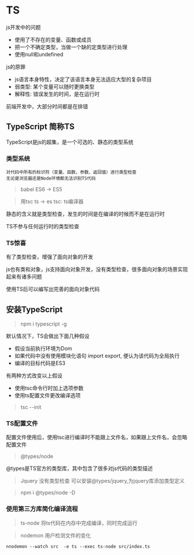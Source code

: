 # TS

js开发中的问题

- 使用了不存在的变量、函数或成员
- 把一个不确定类型，当做一个缺的定类型进行处理
- 使用null和undefined

js的原罪

- js语言本身特性，决定了该语言本身无法适应大型的复杂项目
- 弱类型: 某个变量可以随时更换类型
- 解释性: 错误发生的时间，是在运行时

前端开发中，大部分时间都是在排错

## TypeScript 简称TS

TypeScript是js的超集，是一个可选的、静态的类型系统

### 类型系统

    对代码中所有的标识符（变量、函数、参数、返回值）进行类型检查
    无论是浏览器还是Node环境都无法识别TS代码

> babel ES6 -> ES5

> 用tsc ts -> es    tsc: ts编译器

静态的含义就是类型检查，发生的时间是在编译的时候而不是在运行时

TS不参与任何运行时的类型检查

### TS惊喜

有了类型检查，增强了面向对象的开发

js也有类和对象，js支持面向对象开发，没有类型检查，很多面向对象的场景实现起来有诸多问题

使用TS后可以编写出完善的面向对象代码

## 安装TypeScript

> npm i typescript -g

默认情况下，TS会做出下面几种假设

- 假设当前执行环境为Dom
- 如果代码中没有使用模块化语句 import export, 便认为该代码为全局执行
- 编译的目标代码是ES3

有两种方式改变以上假设

- 使用tsc命令行时加上选项参数
- 使用ts配置文件更改编译选项

> tsc --init

### TS配置文件

配置文件使用后，使用tsc进行编译时不能跟上文件名，如果跟上文件名，会忽略配置文件

> @types/node

@types是TS官方的类型库，其中包含了很多对js代码的类型描述

> Jquery 没有类型检查 可以安装@types/jquery,为jquery库添加类型定义

> npm i @types/node -D

### 使用第三方库简化编译流程

> ts-node 将ts代码在内存中完成编译，同时完成运行

> nodemon 用户检测文件的变化

    nnodemon --watch src  -e ts --exec ts-node src/index.ts